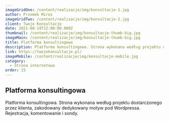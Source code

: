 ```yaml
---
imageGridOne: /content/realizacje/img/konsultacje-1.jpg
author: Przemek Miros
imageGridTwo: /content/realizacje/img/konsultacje-2.jpg
client: Twoje Konsultacje
date: 2021-08-19T22:00:00.000Z
thumbnail: /content/realizacje/img/konsultacje-thumb-big.jpg
imageMain: /content/realizacje/img/konsultacje-thumb-big.jpg
title: Platforma konsultingowa
description: Platforma konsultingowa. Strona wykonana według projektu dostarczonego przez klienta, zakodowany dedykowany motyw pod Wordpressa. Rejestracja, komentowanie i sondy.
link: https://twojekonsultacje.pl/
imageMobile: /content/realizacje/img/konsultacje-mobile.jpg
category:
  - Strona internetowa
order: 15
---
```


## Platforma konsultingowa

Platforma konsultingowa. Strona wykonana według projektu dostarczonego przez klienta, zakodowany dedykowany motyw pod Wordpressa. Rejestracja, komentowanie i sondy.

